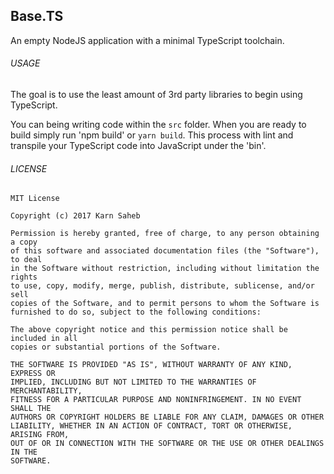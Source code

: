 ## Base.TS

An empty NodeJS application with a minimal TypeScript toolchain.


###### USAGE
The goal is to use the least amount of 3rd party libraries to begin using TypeScript.

You can being writing code within the `src` folder. When you are ready to build simply run 'npm build' or `yarn build`. This process with lint and transpile your TypeScript code into JavaScript under the 'bin'.


###### LICENSE
```
MIT License

Copyright (c) 2017 Karn Saheb

Permission is hereby granted, free of charge, to any person obtaining a copy
of this software and associated documentation files (the "Software"), to deal
in the Software without restriction, including without limitation the rights
to use, copy, modify, merge, publish, distribute, sublicense, and/or sell
copies of the Software, and to permit persons to whom the Software is
furnished to do so, subject to the following conditions:

The above copyright notice and this permission notice shall be included in all
copies or substantial portions of the Software.

THE SOFTWARE IS PROVIDED "AS IS", WITHOUT WARRANTY OF ANY KIND, EXPRESS OR
IMPLIED, INCLUDING BUT NOT LIMITED TO THE WARRANTIES OF MERCHANTABILITY,
FITNESS FOR A PARTICULAR PURPOSE AND NONINFRINGEMENT. IN NO EVENT SHALL THE
AUTHORS OR COPYRIGHT HOLDERS BE LIABLE FOR ANY CLAIM, DAMAGES OR OTHER
LIABILITY, WHETHER IN AN ACTION OF CONTRACT, TORT OR OTHERWISE, ARISING FROM,
OUT OF OR IN CONNECTION WITH THE SOFTWARE OR THE USE OR OTHER DEALINGS IN THE
SOFTWARE.
```
